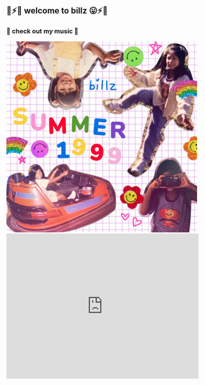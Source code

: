 ## 🌈⚡😛 welcome to billz 😛⚡🌈

### 🎵 check out my music 🎵
<div align="left"><img src="size_xxl.jpg" width="500" height="500" alt="billz" /></div>
<iframe src="https://open.spotify.com/embed/album/4QVGDf9Xr7N2989IcPwxu3?theme=0" width="100%" height="380" frameBorder="0" allowtransparency="true" allow="encrypted-media"></iframe>
